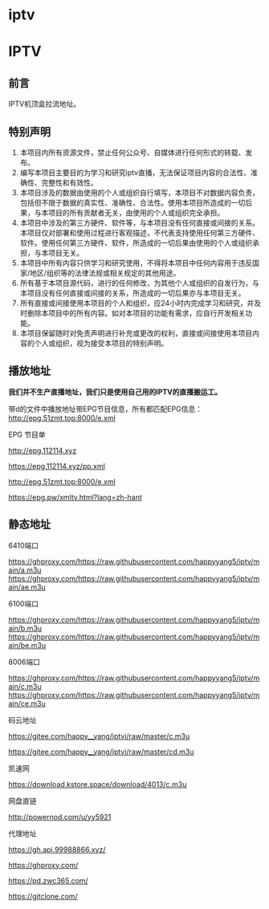 # iptv
# IPTV

## 前言

IPTV机顶盒拉流地址。

## 特别声明

1. 本项目内所有资源文件，禁止任何公众号、自媒体进行任何形式的转载、发布。
2. 编写本项目主要目的为学习和研究iptv直播，无法保证项目内容的合法性、准确性、完整性和有效性。
3. 本项目涉及的数据由使用的个人或组织自行填写，本项目不对数据内容负责，包括但不限于数据的真实性、准确性、合法性。使用本项目所造成的一切后果，与本项目的所有贡献者无关，由使用的个人或组织完全承担。
4. 本项目中涉及的第三方硬件、软件等，与本项目没有任何直接或间接的关系。本项目仅对部署和使用过程进行客观描述，不代表支持使用任何第三方硬件、软件。使用任何第三方硬件、软件，所造成的一切后果由使用的个人或组织承担，与本项目无关。
5. 本项目中所有内容只供学习和研究使用，不得将本项目中任何内容用于违反国家/地区/组织等的法律法规或相关规定的其他用途。
6. 所有基于本项目源代码，进行的任何修改，为其他个人或组织的自发行为，与本项目没有任何直接或间接的关系，所造成的一切后果亦与本项目无关。
7. 所有直接或间接使用本项目的个人和组织，应24小时内完成学习和研究，并及时删除本项目中的所有内容。如对本项目的功能有需求，应自行开发相关功能。
8. 本项目保留随时对免责声明进行补充或更改的权利，直接或间接使用本项目内容的个人或组织，视为接受本项目的特别声明。

## 播放地址

**我们并不生产直播地址，我们只是使用自己用的IPTV的直播搬运工。**

带d的文件中播放地址带EPG节目信息，所有都匹配EPG信息：http://epg.51zmt.top:8000/e.xml

EPG 节目单

http://epg.112114.xyz

https://epg.112114.xyz/pp.xml

http://epg.51zmt.top:8000/e.xml

https://epg.pw/xmltv.html?lang=zh-hant

## 静态地址

6410端口

https://ghproxy.com/https://raw.githubusercontent.com/happyyang5/iptv/main/a.m3u
https://ghproxy.com/https://raw.githubusercontent.com/happyyang5/iptv/main/ae.m3u

6100端口

https://ghproxy.com/https://raw.githubusercontent.com/happyyang5/iptv/main/b.m3u
https://ghproxy.com/https://raw.githubusercontent.com/happyyang5/iptv/main/be.m3u

8006端口

https://ghproxy.com/https://raw.githubusercontent.com/happyyang5/iptv/main/c.m3u
https://ghproxy.com/https://raw.githubusercontent.com/happyyang5/iptv/main/ce.m3u

码云地址

https://gitee.com/happy__yang/iptvi/raw/master/c.m3u

https://gitee.com/happy__yang/iptvi/raw/master/cd.m3u

凯速网

https://download.kstore.space/download/4013/c.m3u

网盘直链

http://powernod.com/u/yy5921

代理地址

https://gh.api.99988866.xyz/ 

https://ghproxy.com/ 

https://pd.zwc365.com/

https://gitclone.com/

